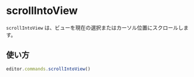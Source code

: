 # scrollIntoView

<!-- `scrollIntoView` scrolls the view to the current selection or cursor position. -->

`scrollIntoView` は、ビューを現在の選択またはカーソル位置にスクロールします。

## 使い方
```js
editor.commands.scrollIntoView()
```
